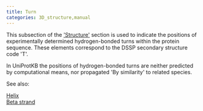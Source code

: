 ```yaml
---
title: Turn
categories: 3D_structure,manual
---
```


This subsection of the ['Structure'](https://www.uniprot.org/help/structure%5Fsection) section is used to indicate the positions of experimentally determined hydrogen-bonded turns within the protein sequence. These elements correspond to the DSSP secondary structure code 'T'.

In UniProtKB the positions of hydrogen-bonded turns are neither predicted by computational means, nor propagated 'By similarity' to related species.

See also:

[Helix](https://www.uniprot.org/help/helix)  
[Beta strand](https://www.uniprot.org/help/strand)
